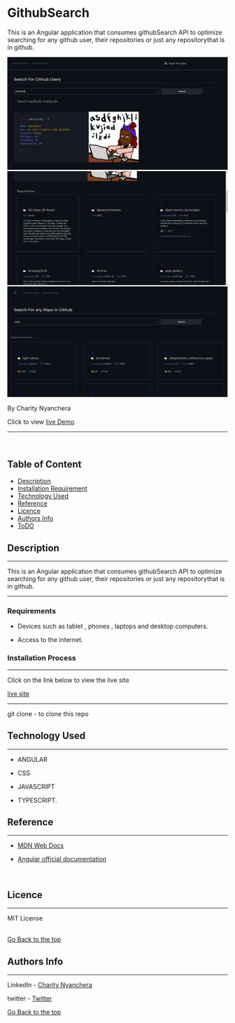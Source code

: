 # GithubSearch

This is an Angular application that consumes githubSearch API to optimize searching for any github user, their repositories or just any repositorythat is in github.

<img src='./src/assets/user.png'>
<img src='./src/assets/user_repos.png'>
<img src='./src/assets/repos.png'>

By Charity Nyanchera
<p>Click to view <a href="https://search-git-hub.netlify.app/">live Demo</a></p>

<hr>
<br>

## Table of Content

- [Description](#description)
- [Installation Requirement](#Installation)
- [Technology Used](#technology-used)
- [Reference](#reference)
- [Licence](#licence)
- [Authors Info](#author-Info)
- [ToDO](#To-Do)


## Description
<hr>
<p> This is an Angular application that consumes githubSearch API to optimize searching for any github user, their repositories or just any repositorythat is in github.
</p>

<hr>

### Requirements

- Devices such as tablet , phones , laptops and desktop computers.

- Access to the internet.

### Installation Process

---

Click on the link below to view the live site

<a href="https://search-git-hub.netlify.app/">live site<a>



---
<p>git clone - to clone this repo</p>

## Technology Used
<hr>

- ANGULAR

- CSS

- JAVASCRIPT

- TYPESCRIPT.


## Reference
<hr>

- <p><a href="https://developer.mozilla.org/en-US/"> MDN Web Docs</a>

- <p><a href="https://angular.io/">Angular official documentation</a></p>


<br>

## Licence
<hr>
MIT License

<br>
<br>

 

 [Go Back to the top](#githubSearch)

## Authors Info
<hr>

LinkedIn - [Charity Nyanchera](https://www.linkedin.com/in/charity-nyanchera-2679281a2/)

twitter - [Twitter](https://twitter.com/CcNyanchera)

[Go Back to the top](#githubSearch)
